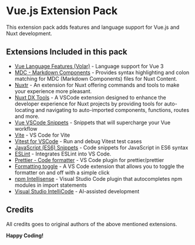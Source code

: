 # Vue.js Extension Pack

This extension pack adds features and language support for Vue.js and Nuxt development.

## Extensions Included in this pack

- [Vue Language Features (Volar)](https://marketplace.visualstudio.com/items?itemName=johnsoncodehk.volar) - Language support for Vue 3
- [MDC - Markdown Components](https://marketplace.visualstudio.com/items?itemName=Nuxt.mdc) - Provides syntax highlighting and colon matching for MDC (Markdown Components) files for Nuxt Content.
- [Nuxtr](https://marketplace.visualstudio.com/items?itemName=Nuxtr.nuxtr-vscode) - An extension for Nuxt offering commands and tools to make your experience more pleasant.
- [Nuxt DX Tools](https://marketplace.visualstudio.com/items?itemName=alimozdemir.vscode-nuxt-dx-tools) - A VSCode extension designed to enhance the developer experience for Nuxt projects by providing tools for auto-locating and navigating to auto-imported components, functions, routes and more.
- [Vue VSCode Snippets](https://marketplace.visualstudio.com/items?itemName=sdras.vue-vscode-snippets) - Snippets that will supercharge your Vue workflow
- [Vite](https://marketplace.visualstudio.com/items?itemName=antfu.vite) - VS Code for Vite
- [Vitest for VSCode](https://marketplace.visualstudio.com/items?itemName=ZixuanChen.vitest-explorer) - Run and debug Vitest test cases
- [JavaScript (ES6) Snippets](https://marketplace.visualstudio.com/items?itemName=xabikos.JavaScriptSnippets) - Code snippets for JavaScript in ES6 syntax
- [ESLint](https://marketplace.visualstudio.com/items?itemName=dbaeumer.vscode-eslint) -
Integrates ESLint into VS Code.
- [Prettier - Code formatter](https://marketplace.visualstudio.com/items?itemName=esbenp.prettier-vscode) -
VS Code plugin for prettier/prettier
- [Formatting toggle](https://marketplace.visualstudio.com/items?itemName=tombonnike.vscode-status-bar-format-toggle) - A VS Code extension that allows you to toggle the formatter on and off with a simple click
- [npm Intellisense](https://marketplace.visualstudio.com/items?itemName=christian-kohler.npm-intellisense) - Visual Studio Code plugin that autocompletes npm modules in import statements
- [Visual Studio IntelliCode](https://marketplace.visualstudio.com/items?itemName=VisualStudioExptTeam.vscodeintellicode) - AI-assisted development

## Credits

All credits goes to original authors of the above mentioned extensions.

**Happy Coding!**
